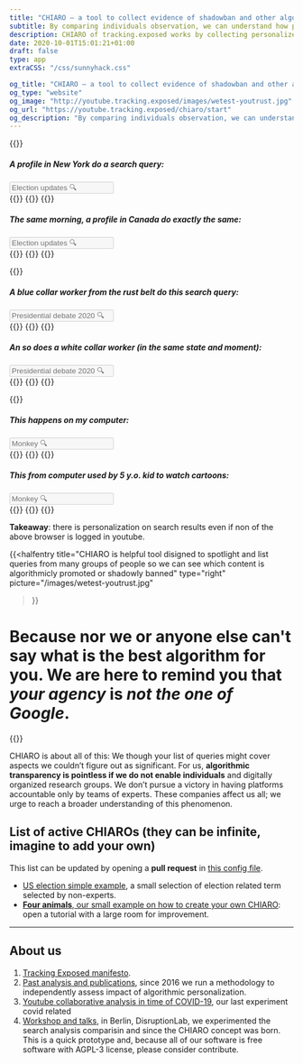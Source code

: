 ```yaml
---
title: "CHIARO ― a tool to collect evidence of shadowban and other algorithmic abuses"
subtitle: By comparing individuals observation, we can understand how personalized and partial our perception is forced to be.
description: CHIARO of tracking.exposed works by collecting personalized search results from YouTube; check out the campaigns
date: 2020-10-01T15:01:21+01:00
draft: false
type: app
extraCSS: "/css/sunnyhack.css"

og_title: "CHIARO ― a tool to collect evidence of shadowban and other algorithmic abuses"
og_type: "website"
og_image: "http://youtube.tracking.exposed/images/wetest-youtrust.jpg"
og_url: "https://youtube.tracking.exposed/chiaro/start"
og_description: "By comparing individuals observation, we can understand how personalized and partial our perception is forced to be."
---
```


{{<colorblock text="YouTube search answers is NEVER the same between users!">}}

<div class="row">
    <div class="col-6" id="leftQuery">
        <div class="search_example">
            <h5>A profile in New York do a search query:</h5>
            <input class="search_fake_input" type="text" placeholder="Election updates 🔍 " disabled>
        </div>
        {{<ytbox thumbnail="https://i.ytimg.com/vi/Q5ckTlBGXyM/hq720.jpg" description="UX in [EN], picked when: 5 hours old, views 1220, position 1" duration="7:56:04" title="Super Tuesday: California, Texas Election Results | (Live Stream Recording)" producer="NBC News Streamed" href="https://www.youtube.com/watch?v=Q5ckTlBGXyM" >}}
        {{<ytbox thumbnail="https://i.ytimg.com/vi/2pNNmyO_yPo/hq720.jpg" description="UX in [EN], picked when: an hour old, views 2730, position 2" duration="3:15" title="Election results are in for the 2020 Texas primary runoffs" producer="WFAA" href="https://www.youtube.com/watch?v=2pNNmyO_yPo" >}}
        {{<ytbox thumbnail="https://i.ytimg.com/vi/VUFJOZV69wo/hq720.jpg" description="UX in [EN], picked when: an hour old, views 9305, position 3" duration="1:52" title="Michigan Primary Election: Race results" producer="WXYZ-TV Detroit | Channel" href="https://www.youtube.com/watch?v=VUFJOZV69wo" >}}
    </div>
    <div class="col-6" id="rightQuery">
        <div class="search_example">
            <h5>The same morning, a profile in Canada do exactly the same:</h5>
            <input class="search_fake_input" type="text" placeholder="Election updates 🔍 " disabled>
        </div>
        {{<ytbox thumbnail="https://i.ytimg.com/vi/zZh1P1UUwH4/hq720.jpg" description="UX in [EN], picked when: a few seconds old, views 2493, position 1" duration="3:50" title="Kyrgyzstan annuls parliamentary election results after protests | DW News" producer="DW News" href="https://www.youtube.com/watch?v=zZh1P1UUwH4" >}}
        {{<ytbox thumbnail="https://i.ytimg.com/vi/mKOIKX5HS3E/hq720.jpg" description="UX in [EN], picked when: a few seconds old, views 568, position 2" duration="5:23" title="Kyrgyzstan annuls parliamentary election results after overnight protests" producer="Al Jazeera English" href="https://www.youtube.com/watch?v=mKOIKX5HS3E" >}}
        {{<ytbox thumbnail="https://i.ytimg.com/vi/mIVvGN7N0j4/hq720.jpg" description="UX in [EN], picked when: a minute old, views 84309, position 3" duration="1:14" title="Kyrgyzstan: Clashes erupt during Bishkek protest over election results" producer="Ruptly" href="https://www.youtube.com/watch?v=mIVvGN7N0j4" >}}
    </div>
</div>

{{<colorblock
    text="YouTube claims this happen because of regional specialization"
    cranky="but with CHIARO you can do independent analysis and spot two other phenomenas:">}}

<div class="row">
    <div class="col-6" id="leftQuery">
        <div class="search_example">
            <h5>A <i>blue collar</i> worker from the rust belt do this search query:</h5>
            <input class="search_fake_input" type="text" placeholder="Presidential debate 2020 🔍 " disabled>
        </div>
        {{<ytbox thumbnail="https://i.ytimg.com/vi/Irsk6Qhd7Pk/hq720.jpg" description="UX in [EN], picked when: 2 minutes old, views 129139, position 1" duration="4:12" title="Trump, Biden face off in debate filled with interruptions, insults and chaos" producer="CBS This Morning" href="https://www.youtube.com/watch?v=Irsk6Qhd7Pk" >}}
        {{<ytbox thumbnail="https://i.ytimg.com/vi/Ft62ShND99Q/hq720.jpg" description="UX in [EN], picked when: 3 hours old, views 50972, position 2" duration="2:20" title="Trump mocks Biden for wearing a face mask" producer="CBS Evening News" href="https://www.youtube.com/watch?v=Ft62ShND99Q" >}}
        {{<ytbox thumbnail="https://i.ytimg.com/vi/LA6nM_hQ4EU/hq720.jpg" description="UX in [EN], picked when: 3 minutes old, views 75896, position 3" duration="3:19" title="Trump, former Vice President Biden to face off for the first time in Tuesday debate" producer="CBS This Morning" href="https://www.youtube.com/watch?v=LA6nM_hQ4EU" >}}
    </div>
    <div class="col-6" id="rightQuery">
        <div class="search_example">
            <h5>An so does a <i>white collar</i> worker (in the same state and moment):</h5>
            <input class="search_fake_input" type="text" placeholder="Presidential debate 2020 🔍 " disabled>
        </div>
        {{<ytbox thumbnail="https://i.ytimg.com/vi/uyBuDcS23z8/hq720.jpg" description="UX in [EN], picked when: 4 hours old, views 237699, position 1" duration="7:09" title="Joe Biden: President Trump ‘Does Not Want To Face Me Because I Will Beat Him’ | TODAY" producer="TODAY" href="https://www.youtube.com/watch?v=uyBuDcS23z8" >}}
        {{<ytbox thumbnail="https://i.ytimg.com/vi/FiO4ZXgno0M/hq720.jpg" description="UX in [EN], picked when: 3 minutes old, views 446554, position 2" duration="7:13" title="Trump and Biden face off on protests and Black Lives Matter" producer="ABC News" href="https://www.youtube.com/watch?v=FiO4ZXgno0M" >}}
        {{<ytbox thumbnail="https://i.ytimg.com/vi/Irsk6Qhd7Pk/hq720.jpg" description="UX in [EN], picked when: 2 minutes old, views 129139, position 3" duration="4:12" title="Trump, Biden face off in debate filled with interruptions, insults and chaos" producer="CBS This Morning" href="https://www.youtube.com/watch?v=Irsk6Qhd7Pk" >}}
    </div>
</div>

{{<colorblock
    text="Profiling enable advanced form of content filtering, and distinguish from censorship it's complex" 
    cranky="especially if it is an acceptable justification the ''personalized results for Users' interest'':" >}}

<div class="row">
    <div class="col-6" id="leftQuery">
        <div class="search_example">
            <h5>This happens on my computer:</h5>
            <input class="search_fake_input" type="text" placeholder="Monkey 🔍 " disabled>
        </div>
        {{<ytbox thumbnail="https://i.ytimg.com/vi/q0hyYWKXF0Q/maxresdefault.jpg" description="UX in [EN], picked when: 1 year old, views 1312101209, position 1" duration="3:57" title="TONES AND I - DANCE MONKEY (OFFICIAL VIDEO)" producer="Tones And I" href="https://www.youtube.com/watch?v=q0hyYWKXF0Q" >}}
        {{<ytbox thumbnail="https://i.ytimg.com/vi/opyPkipNNhE/maxresdefault.jpg" description="UX in [EN], picked when: 3 months old, views 562579, position 2" duration="16:57" title="Best Monkey Moments | BBC Earth" producer="BBC Earth" href="https://www.youtube.com/watch?v=opyPkipNNhE" >}}
        {{<ytbox thumbnail="https://i.ytimg.com/vi/Lpo1hl5Ngh4/maxresdefault.jpg" description="UX in [EN], picked when: 7 months old, views 58460, position 3" duration="6:32" title="Cute Baby Monkey Drinking Milk With Big Milk Bottle| Good Health Lyly Sleep Milk" producer="MONKEY LYLY" href="https://www.youtube.com/watch?v=Lpo1hl5Ngh4" >}}
    </div>
    <div class="col-6" id="rightQuery">
        <div class="search_example">
            <h5>This from computer used by 5 y.o. kid to watch cartoons:</h5>
            <input class="search_fake_input" type="text" placeholder="Monkey 🔍 " disabled>
        </div>
        {{<ytbox thumbnail="https://i.ytimg.com/vi/q0hyYWKXF0Q/maxresdefault.jpg" description="UX in [EN], picked when: 1 year old, views 1312109774 position 1" duration="3:57" title="TONES AND I - DANCE MONKEY (OFFICIAL VIDEO)" producer="Tones And I" href="https://www.youtube.com/watch?v=q0hyYWKXF0Q" >}}
        {{<ytbox thumbnail="https://i.ytimg.com/vi/N9h2sg-PGRk/maxresdefault.jpg" description="UX in [EN], picked when: 8 months old, views 6183423, position 2" duration="24:32" title="Curious George 🐵Maple Monkey Madness | Cartoons For Kids | WildBrain Cartoons" producer="WildBrain – Kids Videos" href="https://www.youtube.com/watch?v=N9h2sg-PGRk" >}}
        {{<ytbox thumbnail="https://i.ytimg.com/vi/7RJ8PMmSYxk/maxresdefault.jpg" description="UX in [IT], picked when: 2 years old, views 2478533, position 3" duration="28:12" title="Cartoons For Children - Alien Monkeys - Animation For Kids" producer="For Kids TV" href="https://www.youtube.com/watch?v=7RJ8PMmSYxk" >}}
    </div>
</div>

**Takeaway**: there is personalization on search results even if non of the above browser is logged in youtube.

{{<halfentry
    title="CHIARO is helpful tool disigned to spotlight and list queries from many groups of people so we can see which content is algorithmicly promoted or shadowly banned"
    type="right"
    picture="/images/wetest-youtrust.jpg"
>}}

            
# Because nor we or anyone else can't say what is the best algorithm for you. We are here to remind you that *your agency* is *not the one of Google*.

{{<colorblock
    text="In the same way a content is preferred for a specific profile, then something else get hidden"
    cranky="in the name of that digital prejudice that a profile is">}}

CHIARO is about all of this: We though your list of queries might cover aspects we couldn’t figure out as significant. For us, **algorithmic transparency is pointless if we do not enable individuals** and digitally organized research groups. We don’t pursue a victory in having platforms accountable only by teams of experts. These companies affect us all; we urge to reach a broader understanding of this phenomenon.

## List of active CHIAROs (they can be infinite, imagine to add your own)

This list can be updated by opening a **pull request**  in [this config file](https://github.com/tracking-exposed/yttrex/blame/master/backend/config/campaigns.json#L2).

* [US election simple example](/chiaro/us1), a small selection of election related term selected by non-experts.
* [**Four animals**, our small example on how to create your own CHIARO](/chiaro/example): open a tutorial with a large room for improvement.

---

## About us 

1. [Tracking Exposed manifesto](https://tracking.exposed/manifesto).
2. [Past analysis and publications](https://facebook.tracking.exposed/analysis-and-publications), since 2016 we run a methodology to independently assess impact of algorithmic personalization.
3. [Youtube collaborative analysis in time of COVID-19](/wetest/1), our last experiment covid related
4. [Workshop and talks](https://tracking.exposed/news/disruption-lab-workshop-smash-the-filter-bubble/), in Berlin, DisruptionLab, we experimented the search analysis comparisin and since the CHIARO concept was born. This is a quick prototype and, because all of our software is free software with AGPL-3 license, please consider contribute.

<script src="/js/sunnyhack.js"></script>
<script type="text/javascript">
// this function was helpful to produce the queries pasted above
/*
    async function m() {
        const url = "https://youtube.tracking.exposed/api/v2/searchid/e21b8831f1d5049d4445524db0f871d303b2fc7e,0b6390efe2d2bb4f0be86ed927233d7f63ecc5b2";
        const response = await fetch(url);
        const d = await response.json();
        const computed = _.flatten(_.map(d.structured, function(searches, metadataId) {
            const info = d.info[metadataId];
            return _.compact(_.map(searches, function(s) {
                console.log(s);
                if(!s.currentViews || !s.relativeSeconds || !s.publicationTime)
                    return null;
                return {
                    thumbnail: `https://i.ytimg.com/vi/${s.videoId}/maxresdefault.jpg`,
                    videoId: s.videoId,
                    title: s.title,
                    selectedAuthor: s.selectedAuthor,
                    displayLength: s.displayLength,
                    priorityOrder: s.priorityOrder + 1,
                    description: `UX in [${info.clang.toUpperCase()}], picked when: ${s.ttl} old, views ${s.currentViews}, position ${s.priorityOrder}`
                };
            }));
        }));
        _.each(computed, function(o) {
            console.log(`
                {{ < ytbox thumbnail="${o.thumbnail}" description="${o.description}" duration="${o.displayLength}" title="${o.title}" producer="${o.selectedAuthor}" href="https://www.youtube.com/watch?v=${o.videoId}" >}}
            `);
        });
    }
    m(); */
</script>